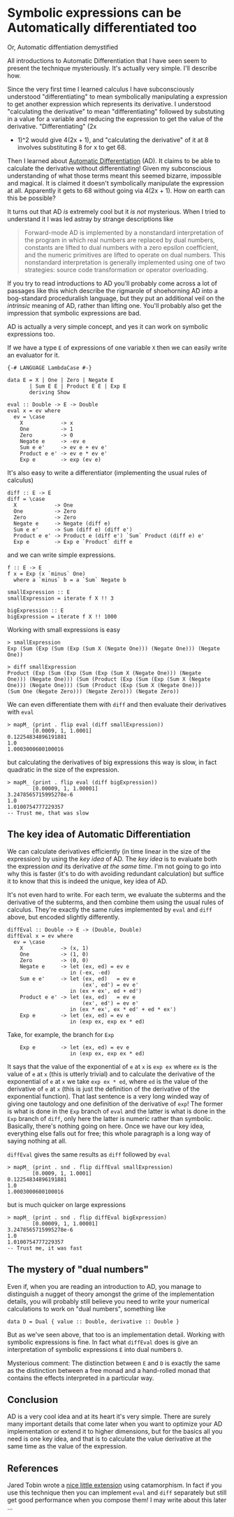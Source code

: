 # Symbolic expressions can be Automatically differentiated too

Or, Automatic diffentiation demystified

All introductions to Automatic Differentiation that I have seen seem
to present the technique mysteriously.  It's actually very simple.
I'll describe how.

Since the very first time I learned calculus I have subconsciously
understood "differentiating" to mean symbolically manipulating a
expression to get another expression which represents its derivative.
I understood "calculating the derivative" to mean "differentiating"
followed by substuting in a value for a variable and reducing the
expression to get the value of the derivative.  "Differentiating" (2x
+ 1)^2 would give 4(2x + 1), and "calculating the derivative" of it at
8 involves substituting 8 for x to get 68.

Then I learned about [Automatic
Differentiation](https://en.wikipedia.org/wiki/Automatic_differentiation)
(AD).  It claims to be able to calculate the derivative without
differentiating!  Given my subconscious understanding of what those
terms meant this seemed bizarre, impossible and magical.  It is
claimed it doesn't symbolically manipulate the expression at all.
Apparently it gets to 68 without going via 4(2x + 1).  How on earth
can this be possible?

It turns out that AD *is* extremely cool but it *is not* mysterious.
When I tried to understand it I was led astray by strange descriptions
like

> Forward-mode AD is implemented by a nonstandard interpretation of
  the program in which real numbers are replaced by dual numbers,
  constants are lifted to dual numbers with a zero epsilon
  coefficient, and the numeric primitives are lifted to operate on
  dual numbers. This nonstandard interpretation is generally
  implemented using one of two strategies: source code transformation
  or operator overloading.

If you try to read introductions to AD you'll probably come across a
lot of passages like this which describe the rigmarole of shoehorning
AD into a bog-standard proceduralish language, but they put an
additional veil on the *intrinsic* meaning of AD, rather than lifting
one.  You'll probably also get the impression that symbolic
expressions are bad.

AD is actually a very simple concept, and yes it can work on symbolic
expressions too.

If we have a type `E` of expressions of one variable `X` then we can
easily write an evaluator for it.

    {-# LANGUAGE LambdaCase #-}
    
    data E = X | One | Zero | Negate E
           | Sum E E | Product E E | Exp E
           deriving Show
    
    eval :: Double -> E -> Double
    eval x = ev where
      ev = \case
        X            -> x
        One          -> 1
        Zero         -> 0
        Negate e     -> -ev e
        Sum e e'     -> ev e + ev e'
        Product e e' -> ev e * ev e'
        Exp e        -> exp (ev e)
    
It's also easy to write a differentiator (implementing the usual rules
of calculus)

    diff :: E -> E
    diff = \case
      X            -> One
      One          -> Zero
      Zero         -> Zero
      Negate e     -> Negate (diff e)
      Sum e e'     -> Sum (diff e) (diff e')
      Product e e' -> Product e (diff e') `Sum` Product (diff e) e'
      Exp e        -> Exp e `Product` diff e
    
and we can write simple expressions.

    f :: E -> E
    f x = Exp (x `minus` One)
      where a `minus` b = a `Sum` Negate b
    
    smallExpression :: E
    smallExpression = iterate f X !! 3
    
    bigExpression :: E
    bigExpression = iterate f X !! 1000

Working with small expressions is easy

    > smallExpression
    Exp (Sum (Exp (Sum (Exp (Sum X (Negate One))) (Negate One))) (Negate One))
    
    > diff smallExpression
    Product (Exp (Sum (Exp (Sum (Exp (Sum X (Negate One))) (Negate
    One))) (Negate One))) (Sum (Product (Exp (Sum (Exp (Sum X (Negate
    One))) (Negate One))) (Sum (Product (Exp (Sum X (Negate One)))
    (Sum One (Negate Zero))) (Negate Zero))) (Negate Zero))
    
We can even differentiate them with `diff` and then evaluate their
derivatives with `eval`

    > mapM_ (print . flip eval (diff smallExpression))
            [0.0009, 1, 1.0001]
    0.12254834896191881
    1.0
    1.0003000600100016
    
but calculating the derivatives of big expressions this way is slow,
in fact quadratic in the size of the expression.

    > mapM_ (print . flip eval (diff bigExpression))
            [0.00009, 1, 1.00001]
    3.2478565715995278e-6
    1.0
    1.0100754777229357
    -- Trust me, that was slow

## The key idea of Automatic Differentiation

We can calculate derivatives efficiently (in time linear in the size
of the expression) by using the *key idea* of AD.  The *key idea* is
to evaluate both the expression *and* its derivative *at the same
time*.  I'm not going to go into why this is faster (it's to do with
avoiding redundant calculation) but suffice it to know that this is
indeed the unique, key idea of AD.

It's not even hard to write.  For each term, we evaluate the subterms
and the derivative of the subterms, and then combine them using the
usual rules of calculus.  They're exactly the same rules implemented
by `eval` and `diff` above, but encoded slightly differently.

    diffEval :: Double -> E -> (Double, Double)
    diffEval x = ev where
      ev = \case
        X            -> (x, 1)
        One          -> (1, 0)
        Zero         -> (0, 0)
        Negate e     -> let (ex, ed) = ev e
                        in (-ex, -ed)
        Sum e e'     -> let (ex, ed)   = ev e
                            (ex', ed') = ev e'
                        in (ex + ex', ed + ed')
        Product e e' -> let (ex, ed)   = ev e
                            (ex', ed') = ev e'
                        in (ex * ex', ex * ed' + ed * ex')
        Exp e        -> let (ex, ed) = ev e
                        in (exp ex, exp ex * ed)
    
Take, for example, the branch for `Exp`

        Exp e        -> let (ex, ed) = ev e
                        in (exp ex, exp ex * ed)

It says that the value of the exponential of `e` at `x` is `exp ex`
where `ex` is the value of `e` at `x` (this is utterly trivial) and to
calculate the derivative of the exponential of `e` at `x` we take `exp
ex * ed`, where `ed` is the value of the derivative of `e` at `x`
(this is just the definition of the derivative of the exponential
function).  That last sentence is a very long winded way of giving one
tautology and one definition of the derivative of `exp`!  The former
is what is done in the `Exp` branch of `eval` and the latter is what
is done in the `Exp` branch of `diff`, only here the latter is numeric
rather than symbolic.  Basically, there's nothing going on here.  Once
we have our key idea, everything else falls out for free; this whole
paragraph is a long way of saying nothing at all.

`diffEval` gives the same results as `diff` followed by `eval`

    > mapM_ (print . snd . flip diffEval smallExpression)
            [0.0009, 1, 1.0001]
    0.12254834896191881
    1.0
    1.0003000600100016

but is much quicker on large expressions

    > mapM_ (print . snd . flip diffEval bigExpression)
            [0.00009, 1, 1.00001]
    3.2478565715995278e-6
    1.0
    1.0100754777229357
    -- Trust me, it was fast

## The mystery of "dual numbers"

Even if, when you are reading an introduction to AD, you manage to
distinguish a nugget of theory amongst the grime of the implementation
details, you will probably still believe you need to write your
numerical calculations to work on "dual numbers", something like

    data D = Dual { value :: Double, derivative :: Double }

But as we've seen above, that too is an implementation detail.
Working with symbolic expressions is fine.  In fact what `diffEval`
does is give an interpretation of symbolic expressions `E` into dual
numbers `D`.

Mysterious comment: The distinction between `E` and `D` is exactly the
same as the distinction between a free monad and a hand-rolled monad
that contains the effects interpreted in a particular way.

## Conclusion

AD is a very cool idea and at its heart it's very simple.  There are
surely many important details that come later when you want to
optimize your AD implementation or extend it to higher dimensions, but
for the basics all you need is one key idea, and that is to calculate
the value derivative at the same time as the value of the expression.

## References

Jared Tobin wrote a [nice little
extension](http://jtobin.ca/ad-via-recursion-schemes/) using
catamorphism.  In fact if you use this technique then you can
implement `eval` and `diff` separately but still get good performance
when you compose them!  I may write about this later ...

